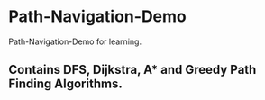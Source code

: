 # Path-Navigation-Demo
Path-Navigation-Demo for learning.

## Contains DFS, Dijkstra, A* and Greedy Path Finding Algorithms.
